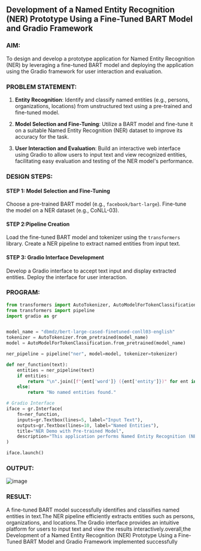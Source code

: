 ## Development of a Named Entity Recognition (NER) Prototype Using a Fine-Tuned BART Model and Gradio Framework

### AIM:
To design and develop a prototype application for Named Entity Recognition (NER) by leveraging a fine-tuned BART model and deploying the application using the Gradio framework for user interaction and evaluation.

### PROBLEM STATEMENT:


1. **Entity Recognition**: Identify and classify named entities (e.g., persons, organizations, locations) from unstructured text using a pre-trained and fine-tuned model.

2. **Model Selection and Fine-Tuning**: Utilize a BART model and fine-tune it on a suitable Named Entity Recognition (NER) dataset to improve its accuracy for the task.

3. **User Interaction and Evaluation**: Build an interactive web interface using Gradio to allow users to input text and view recognized entities, facilitating easy evaluation and testing of the NER model's performance.

### DESIGN STEPS:

#### STEP 1: Model Selection and Fine-Tuning
Choose a pre-trained BART model (e.g., `facebook/bart-large`).
 Fine-tune the model on a NER dataset (e.g., CoNLL-03).

#### STEP 2:Pipeline Creation
Load the fine-tuned BART model and tokenizer using the `transformers` library.
Create a NER pipeline to extract named entities from input text.

#### STEP 3: Gradio Interface Development
Develop a Gradio interface to accept text input and display extracted entities.
Deploy the interface for user interaction.


### PROGRAM:
```python
from transformers import AutoTokenizer, AutoModelForTokenClassification
from transformers import pipeline
import gradio as gr


model_name = "dbmdz/bert-large-cased-finetuned-conll03-english"
tokenizer = AutoTokenizer.from_pretrained(model_name)
model = AutoModelForTokenClassification.from_pretrained(model_name)

ner_pipeline = pipeline("ner", model=model, tokenizer=tokenizer)

def ner_function(text):
    entities = ner_pipeline(text)
    if entities:
        return "\n".join([f"{ent['word']} ({ent['entity']})" for ent in entities])
    else:
        return "No named entities found."

# Gradio Interface
iface = gr.Interface(
    fn=ner_function,
    inputs=gr.Textbox(lines=5, label="Input Text"),
    outputs=gr.Textbox(lines=10, label="Named Entities"),
    title="NER Demo with Pre-trained Model",
    description="This application performs Named Entity Recognition (NER) using a fine-tuned BERT model on the CoNLL-03 dataset."
)

iface.launch()
```
### OUTPUT:
![image](https://github.com/user-attachments/assets/9325b52a-1d96-4b2b-9c3c-700127b381f4)

### RESULT:

A fine-tuned BART model successfully identifies and classifies named entities in text.The NER pipeline efficiently extracts entities such as persons, organizations, and locations.The Gradio interface provides an intuitive platform for users to input text and view the results interactively.overall,the  Development of a Named Entity Recognition (NER) Prototype Using a Fine-Tuned BART Model and Gradio Framework implemented successfully

